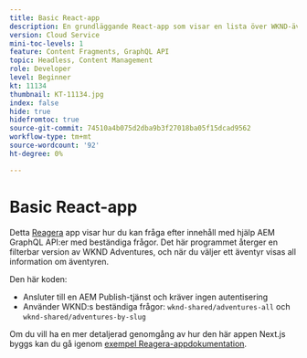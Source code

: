 ```yaml
---
title: Basic React-app
description: En grundläggande React-app som visar en lista över WKND-äventyr och deras information
version: Cloud Service
mini-toc-levels: 1
feature: Content Fragments, GraphQL API
topic: Headless, Content Management
role: Developer
level: Beginner
kt: 11134
thumbnail: KT-11134.jpg
index: false
hide: true
hidefromtoc: true
source-git-commit: 74510a4b075d2dba9b3f27018ba05f15dcad9562
workflow-type: tm+mt
source-wordcount: '92'
ht-degree: 0%

---
```



# Basic React-app

Detta [Reagera](https://reactjs.org/) app visar hur du kan fråga efter innehåll med hjälp AEM GraphQL API:er med beständiga frågor. Det här programmet återger en filterbar version av WKND Adventures, och när du väljer ett äventyr visas all information om äventyren.

Den här koden:

+ Ansluter till en AEM Publish-tjänst och kräver ingen autentisering
+ Använder WKND:s beständiga frågor: `wknd-shared/adventures-all` och `wknd-shared/adventures-by-slug`

Om du vill ha en mer detaljerad genomgång av hur den här appen Next.js byggs kan du gå igenom [exempel Reagera-appdokumentation](../example-apps/react-app.md).
